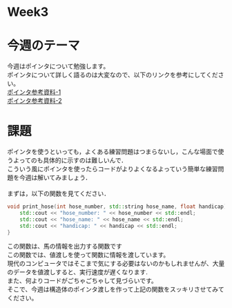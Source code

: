 # Week3
# 今週のテーマ
今週はポインタについて勉強します。<br>
ポインタについて詳しく語るのは大変なので、以下のリンクを参考にしてください。<br>
[ポインタ参考資料-1](https://bi.biopapyrus.jp/cpp/syntax/pointer.html)<br>
[ポインタ参考資料-2](https://qiita.com/yokoto/items/5672ff20b63815728d90)<br>
# 課題
ポインタを使うといっても，よくある練習問題はつまらないし，こんな場面で使うよってのも具体的に示すのは難しいんで．<br>
こういう風にポインタを使ったらコードがよりよくなるよっていう簡単な練習問題を今週は解いてみましょう．<br>
<br>
まずは，以下の関数を見てください．<br>
~~~cpp
void print_hose(int hose_number, std::string hose_name, float handicap){
    std::cout << "hose_number: " << hose_number << std::endl;
    std::cout << "hose_name: " << hose_name << std::endl;
    std::cout << "handicap: " << handicap << std::endl;
}
~~~
この関数は、馬の情報を出力する関数です<br>
この関数では、値渡しを使って関数に情報を渡しています。<br>
現代のコンピュータではそこまで気にする必要はないのかもしれませんが、大量のデータを値渡しすると、実行速度が遅くなります.<br>
また、何よりコードがごちゃごちゃして見づらいです。<br>
そこで、今週は構造体のポインタ渡しを作って上記の関数をスッキリさせてみてください。
